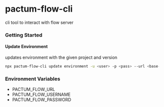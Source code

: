 # pactum-flow-cli

cli tool to interact with flow server

### Getting Started

#### Update Environment 

updates environment with the given project and version

```sh
npx pactum-flow-cli update environment -u <user> -p <pass> --url <base-flow-url> --proj <project-id> --vers <version> --env <environment>
```

### Environment Variables

- PACTUM_FLOW_URL
- PACTUM_FLOW_USERNAME
- PACTUM_FLOW_PASSWORD
